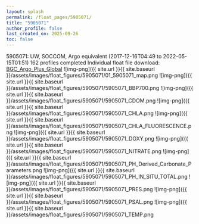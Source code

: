 ```yaml
---
layout: splash
permalink: /float_pages/5905071/
title: "5905071"
author_profile: false
last_created_on: 2025-09-26
toc: false
---
```

 
5905071: UW, SOCCOM, Argo equivalent (2017-12-16T04:49 to 2022-05-15T01:51)
162 profiles completed
Individual float file download: [BGC_Argo_Plus_Global](https://ftp.soest.hawaii.edu/bgc_argo_plus/Individual_Floats/outliers_removed/5905071_Sprof_processed.nc)
![img-png]({{ site.url }}{{ site.baseurl }}/assets/images/float_figures/5905071/01_5905071_map.png
![img-png]({{ site.url }}{{ site.baseurl }}/assets/images/float_figures/5905071/5905071_BBP700.png
![img-png]({{ site.url }}{{ site.baseurl }}/assets/images/float_figures/5905071/5905071_CDOM.png
![img-png]({{ site.url }}{{ site.baseurl }}/assets/images/float_figures/5905071/5905071_CHLA.png
![img-png]({{ site.url }}{{ site.baseurl }}/assets/images/float_figures/5905071/5905071_CHLA_FLUORESCENCE.png
![img-png]({{ site.url }}{{ site.baseurl }}/assets/images/float_figures/5905071/5905071_DOXY.png
![img-png]({{ site.url }}{{ site.baseurl }}/assets/images/float_figures/5905071/5905071_NITRATE.png
![img-png]({{ site.url }}{{ site.baseurl }}/assets/images/float_figures/5905071/5905071_PH_Derived_Carbonate_Parameters.png
![img-png]({{ site.url }}{{ site.baseurl }}/assets/images/float_figures/5905071/5905071_PH_IN_SITU_TOTAL.png
![img-png]({{ site.url }}{{ site.baseurl }}/assets/images/float_figures/5905071/5905071_PRES.png
![img-png]({{ site.url }}{{ site.baseurl }}/assets/images/float_figures/5905071/5905071_PSAL.png
![img-png]({{ site.url }}{{ site.baseurl }}/assets/images/float_figures/5905071/5905071_TEMP.png
